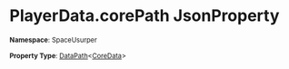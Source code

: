 # PlayerData.corePath JsonProperty

<small>**Namespace**: SpaceUsurper</small>

<small>**Property Type**: [DataPath](../DataPath-1.md)&lt;[CoreData](../CoreData.md)&gt;</small>


